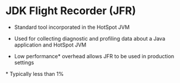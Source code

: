 # JDK Flight Recorder (JFR)

* Standard tool incorporated in the HotSpot JVM

* Used for collecting diagnostic and profiling data about a Java application and HotSpot JVM

* Low performance* overhead allows JFR to be used in production settings

\* Typically less than 1%
